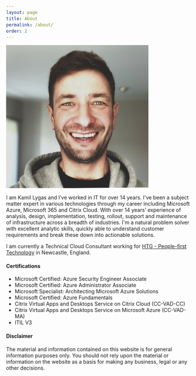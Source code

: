 ```yaml
---
layout: page
title: About
permalink: /about/
order: 2
---
```

![czujto](/assets/img/avatar1.jpg)


I am Kamil Lygas and I’ve worked in IT for over 14 years. I've been a subject matter expert in various technologies through my career including Microsoft Azure, Microsoft 365 and Citrix Cloud.
With over 14 years’ experience of analysis, design, implementation, testing, rollout, support and maintenance of infrastructure across a breadth of industries. I'm a natural problem solver with excellent analytic skills, quickly able to understand customer requirements and break these down into actionable solutions.

I am currently a Technical Cloud Consultant working for [HTG - People-first Technology](https://htg.co.uk "HTG - People-first Technology") in Newcastle, England.

#### Certifications ####
- Microsoft Certified: Azure Security Engineer Associate
- Microsoft Certified: Azure Administrator Associate
- Microsoft Specialist: Architecting Microsoft Azure Solutions
- Microsoft Certified: Azure Fundamentals
- Citrix Virtual Apps and Desktops Service on Citrix Cloud (CC-VAD-CC)
- Citrix Virtual Apps and Desktops Service on Microsoft Azure (CC-VAD-MA)
- ITIL V3

#### Disclaimer ####

The material and information contained on this website is for general information purposes only. You should not rely upon the material or information on the website as a basis for making any business, legal or any other decisions. 
